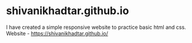 # shivanikhadtar.github.io
I have created a simple responsive website to practice basic html and css.
Website - https://shivanikhadtar.github.io/
